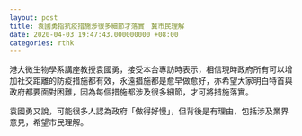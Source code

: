 ```yaml
---
layout: post
title: 袁國勇指抗疫措施涉很多細節才落實　冀市民理解
date: 2020-04-03 19:47:43.000000000 +08:00
categories: rthk
---
```


港大微生物學系講座教授袁國勇，接受本台專訪時表示，相信現時政府所有可以增加社交距離的防疫措施都有效，永遠措施都是愈早做愈好，亦希望大家明白特首與政府都要面對困難，因為每個措施都涉及很多細節，才可將措施落實。

袁國勇又說，可能很多人認為政府「做得好慢」，但背後是有理由，包括涉及業界意見，希望市民理解。
